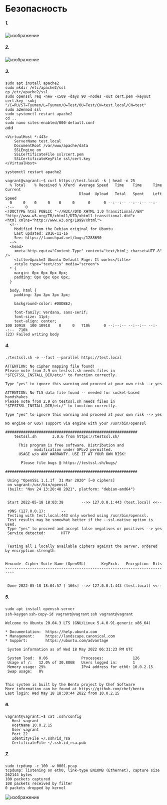 # Безопасность
##### 1.  
![изображение](https://user-images.githubusercontent.com/89702147/169103066-990b5f93-3fc4-4aef-a32b-5e7cf1d57388.png)
##### 2.  
![изображение](https://user-images.githubusercontent.com/89702147/169104131-6b493d9b-e853-41b0-bdc3-ff10ed89cc7b.png)
##### 3.  
``` sudo apt install apache2 ```  
``` sudo mkdir /etc/apache2/ssl ```  
``` cp /etc/apache2/ssl ```  
``` sudo openssl req -new -x509 -days 90 -nodes -out cert.pem -keyout cert.key -subj "/C=RU/ST=Tyumen/L=Tyumen/O=Test/OU=Test/CN=test.local/CN=test" ```  
``` sudo a2enmod ssl ```  
``` sudo systemctl restart apache2 ```  
``` cd .. ```  
``` sudo nano sites-enabled/000-default.conf ```  
add  
```
<VirtualHost *:443>
    ServerName test.local
    DocumentRoot /var/www/apache/data
    SSLEngine on
    SSLCertificateFile ssl/cert.pem
    SSLCertificateKeyFile ssl/cert.key
</VirtualHost>
```
``` systemctl restart apache2 ```  
```
vagrant@vagrant:~$ curl https://test.local -k | head -n 25
  % Total    % Received % Xferd  Average Speed   Time    Time     Time  Current
                                 Dload  Upload   Total   Spent    Left  Speed
  0     0    0     0    0     0      0      0 --:--:-- --:--:-- --:--:--     0
<!DOCTYPE html PUBLIC "-//W3C//DTD XHTML 1.0 Transitional//EN" "http://www.w3.org/TR/xhtml1/DTD/xhtml1-transitional.dtd">
<html xmlns="http://www.w3.org/1999/xhtml">
  <!--
    Modified from the Debian original for Ubuntu
    Last updated: 2016-11-16
    See: https://launchpad.net/bugs/1288690
  -->
  <head>
    <meta http-equiv="Content-Type" content="text/html; charset=UTF-8" />
    <title>Apache2 Ubuntu Default Page: It works</title>
    <style type="text/css" media="screen">
  * {
    margin: 0px 0px 0px 0px;
    padding: 0px 0px 0px 0px;
  }

  body, html {
    padding: 3px 3px 3px 3px;

    background-color: #D8DBE2;

    font-family: Verdana, sans-serif;
    font-size: 11pt;
    text-align: center;
100 10918  100 10918    0     0   710k      0 --:--:-- --:--:-- --:--:--  710k
(23) Failed writing body
```  
##### 4.  
```
./testssl.sh -e --fast --parallel https://test.local

ATTENTION: No cipher mapping file found!
Please note from 2.9 on testssl.sh needs files in "$TESTSSL_INSTALL_DIR/etc/" to function correctly.

Type "yes" to ignore this warning and proceed at your own risk --> yes

ATTENTION: No TLS data file found -- needed for socket-based handshakes
Please note from 2.9 on testssl.sh needs files in "$TESTSSL_INSTALL_DIR/etc/" to function correctly.

Type "yes" to ignore this warning and proceed at your own risk --> yes

No engine or GOST support via engine with your /usr/bin/openssl

###########################################################
    testssl.sh       3.0.6 from https://testssl.sh/

      This program is free software. Distribution and
             modification under GPLv2 permitted.
      USAGE w/o ANY WARRANTY. USE IT AT YOUR OWN RISK!

       Please file bugs @ https://testssl.sh/bugs/

###########################################################

 Using "OpenSSL 1.1.1f  31 Mar 2020" [~0 ciphers]
 on vagrant:/usr/bin/openssl
 (built: "Nov 24 13:20:48 2021", platform: "debian-amd64")


 Start 2022-05-18 18:03:38        -->> 127.0.0.1:443 (test.local) <<--

 rDNS (127.0.0.1):       --
 Testing with test.local:443 only worked using /usr/bin/openssl.
 Test results may be somewhat better if the --ssl-native option is used.
 Type "yes" to proceed and accept false negatives or positives --> yes
 Service detected:       HTTP


 Testing all 1 locally available ciphers against the server, ordered by encryption strength


Hexcode  Cipher Suite Name (OpenSSL)       KeyExch.   Encryption  Bits
--------------------------------------------------------------------------


 Done 2022-05-18 18:04:57 [ 166s] -->> 127.0.0.1:443 (test.local) <<--
 ```  
 ##### 5. 
 ``` sudo apt install openssh-server ```  
 ``` ssh-keygen ```
 ``` ssh-copy-id vagrant@vagrant ```
 ``` ssh vagrant@vagrant ```  
 ```
 Welcome to Ubuntu 20.04.3 LTS (GNU/Linux 5.4.0-91-generic x86_64)

 * Documentation:  https://help.ubuntu.com
 * Management:     https://landscape.canonical.com
 * Support:        https://ubuntu.com/advantage

  System information as of Wed 18 May 2022 06:31:23 PM UTC

  System load:  0.06               Processes:             126
  Usage of /:   12.0% of 30.88GB   Users logged in:       1
  Memory usage: 29%                IPv4 address for eth0: 10.0.2.15
  Swap usage:   0%


This system is built by the Bento project by Chef Software
More information can be found at https://github.com/chef/bento
Last login: Wed May 18 18:30:44 2022 from 10.0.2.15
```  
##### 6.  
```
vagrant@vagrant:~$ cat .ssh/config
   Host vagrant
   HostName 10.0.2.15
   User vagrant
   Port 22
   IdentityFile ~/.ssh/id_rsa
   CertificateFile ~/.ssh.id_rsa.pub
```
##### 7.  
```
sudo tcpdump -c 100 -w 0001.pcap
tcpdump: listening on eth0, link-type EN10MB (Ethernet), capture size 262144 bytes
100 packets captured
108 packets received by filter
0 packets dropped by kernel
```  
![изображение](https://user-images.githubusercontent.com/89702147/169121826-14c4f141-8cc9-47b7-95fb-b9d053fbf44c.png)

